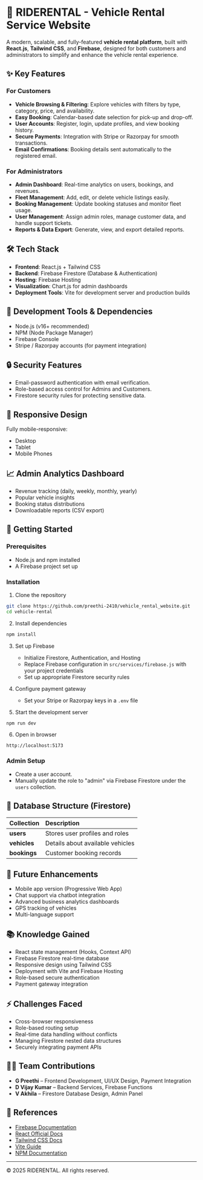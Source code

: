 # 🚗 RIDERENTAL - Vehicle Rental Service Website

A modern, scalable, and fully-featured **vehicle rental platform**, built with **React.js**, **Tailwind CSS**, and **Firebase**, designed for both customers and administrators to simplify and enhance the vehicle rental experience.

## ✨ Key Features

### For Customers
- **Vehicle Browsing & Filtering**: Explore vehicles with filters by type, category, price, and availability.
- **Easy Booking**: Calendar-based date selection for pick-up and drop-off.
- **User Accounts**: Register, login, update profiles, and view booking history.
- **Secure Payments**: Integration with Stripe or Razorpay for smooth transactions.
- **Email Confirmations**: Booking details sent automatically to the registered email.

### For Administrators
- **Admin Dashboard**: Real-time analytics on users, bookings, and revenues.
- **Fleet Management**: Add, edit, or delete vehicle listings easily.
- **Booking Management**: Update booking statuses and monitor fleet usage.
- **User Management**: Assign admin roles, manage customer data, and handle support tickets.
- **Reports & Data Export**: Generate, view, and export detailed reports.

## 🛠️ Tech Stack

- **Frontend**: React.js + Tailwind CSS
- **Backend**: Firebase Firestore (Database & Authentication)
- **Hosting**: Firebase Hosting
- **Visualization**: Chart.js for admin dashboards
- **Deployment Tools**: Vite for development server and production builds

## 🧰 Development Tools & Dependencies

- Node.js (v16+ recommended)
- NPM (Node Package Manager)
- Firebase Console
- Stripe / Razorpay accounts (for payment integration)

## 🔒 Security Features
- Email-password authentication with email verification.
- Role-based access control for Admins and Customers.
- Firestore security rules for protecting sensitive data.

## 📱 Responsive Design
Fully mobile-responsive:
- Desktop
- Tablet
- Mobile Phones

## 📈 Admin Analytics Dashboard
- Revenue tracking (daily, weekly, monthly, yearly)
- Popular vehicle insights
- Booking status distributions
- Downloadable reports (CSV export)

## 🚀 Getting Started

### Prerequisites
- Node.js and npm installed
- A Firebase project set up

### Installation

1. Clone the repository
```bash
git clone https://github.com/preethi-2410/vehicle_rental_website.git
cd vehicle-rental
```

2. Install dependencies
```bash
npm install
```

3. Set up Firebase
   - Initialize Firestore, Authentication, and Hosting
   - Replace Firebase configuration in `src/services/firebase.js` with your project credentials
   - Set up appropriate Firestore security rules

4. Configure payment gateway
   - Set your Stripe or Razorpay keys in a `.env` file

5. Start the development server
```bash
npm run dev
```

6. Open in browser
```
http://localhost:5173
```

### Admin Setup
- Create a user account.
- Manually update the role to "admin" via Firebase Firestore under the `users` collection.

## 🛒 Database Structure (Firestore)

| Collection | Description |
|:-----------|:------------|
| **users**   | Stores user profiles and roles |
| **vehicles** | Details about available vehicles |
| **bookings** | Customer booking records |

## 🚀 Future Enhancements

- Mobile app version (Progressive Web App)
- Chat support via chatbot integration
- Advanced business analytics dashboards
- GPS tracking of vehicles
- Multi-language support

## 📚 Knowledge Gained

- React state management (Hooks, Context API)
- Firebase Firestore real-time database
- Responsive design using Tailwind CSS
- Deployment with Vite and Firebase Hosting
- Role-based secure authentication
- Payment gateway integration

## ⚡ Challenges Faced

- Cross-browser responsiveness
- Role-based routing setup
- Real-time data handling without conflicts
- Managing Firestore nested data structures
- Securely integrating payment APIs

## 👩‍💻 Team Contributions

- **G Preethi** – Frontend Development, UI/UX Design, Payment Integration
- **D Vijay Kumar** – Backend Services, Firebase Functions
- **V Akhila** – Firestore Database Design, Admin Panel

## 📝 References

- [Firebase Documentation](https://firebase.google.com/docs)
- [React Official Docs](https://react.dev)
- [Tailwind CSS Docs](https://tailwindcss.com/docs)
- [Vite Guide](https://vitejs.dev/guide/)
- [NPM Documentation](https://docs.npmjs.com)

---

© 2025 RIDERENTAL. All rights reserved.